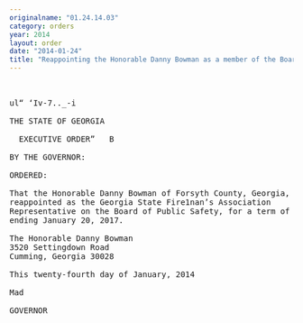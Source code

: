 ```yaml
---
originalname: "01.24.14.03"
category: orders
year: 2014
layout: order
date: "2014-01-24"
title: "Reappointing the Honorable Danny Bowman as a member of the Board of Public Safety"
---
```

<pre>
 

ul“ ‘Iv-7.._-i

THE STATE OF GEORGIA

  EXECUTIVE ORDER”   B

BY THE GOVERNOR:

ORDERED:

That the Honorable Danny Bowman of Forsyth County, Georgia, is
reappointed as the Georgia State Fire1nan’s Association
Representative on the Board of Public Safety, for a term of office
ending January 20, 2017.

The Honorable Danny Bowman
3520 Settingdown Road
Cumming, Georgia 30028

This twenty-fourth day of January, 2014

Mad

GOVERNOR

</pre>
